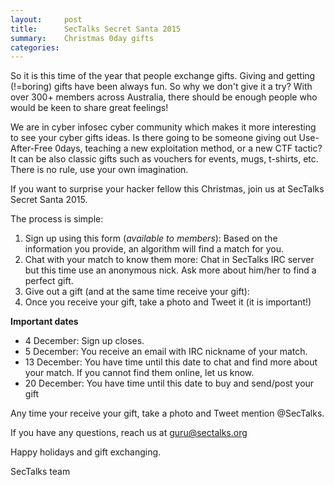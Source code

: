 ```yaml
---
layout:     post
title:      SecTalks Secret Santa 2015 
summary:    Christmas 0day gifts
categories: 
---
```


So it is this time of the year that people exchange gifts. Giving and getting (!=boring) gifts have been always fun. So why we don't give it a try? With over 300+ members across Australia, there should be enough people who would be keen to share great feelings!

We are in cyber infosec cyber community which makes it more interesting to see your cyber gifts ideas. Is there going to be someone giving out Use-After-Free 0days, teaching a new exploitation method, or a new CTF tactic? It can be also classic gifts such as vouchers for events, mugs, t-shirts, etc. There is no rule, use your own imagination.

If you want to surprise your hacker fellow this Christmas, join us at SecTalks Secret Santa 2015.

The process is simple:

1. Sign up using this form (*available to members*): Based on the information you provide, an algorithm will find a match for you.
1. Chat with your match to know them more: Chat in SecTalks IRC server but this time use an anonymous nick. Ask more about him/her to find a perfect gift.
1. Give out a gift (and at the same time receive your gift):
1. Once you receive your gift, take a photo and Tweet it (it is important!)


**Important dates**

* 4 December: Sign up closes.
* 5 December: You receive an email with IRC nickname of your match.
* 13 December: You have time until this date to chat and find more about your match. If you cannot find them online, let us know.
* 20 December: You have time until this date to buy and send/post your gift


Any time your receive your gift, take a photo and Tweet mention @SecTalks.

If you have any questions, reach us at guru@sectalks.org

Happy holidays and gift exchanging.

SecTalks team
